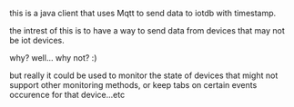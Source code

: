 this is a java client that uses Mqtt to send data to iotdb with timestamp.

the intrest of this is to have a way to send data from devices that may not be iot devices.

why? well... why not? :)

but really it could be used to monitor the state of devices that might not support other monitoring methods, or keep tabs on certain events occurence for that device...etc
